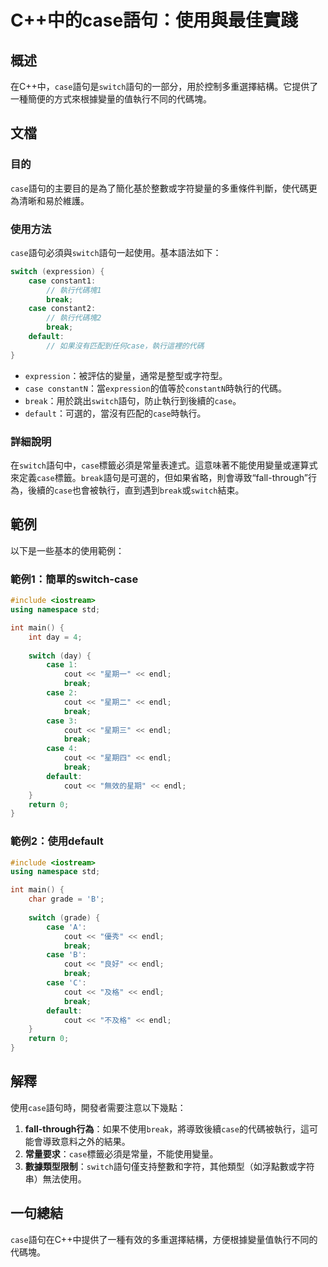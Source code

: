 <!--
Meta Description: # C++中的case語句：使用與最佳實踐 ## 概述 在C++中，`case`語句是`switch`語句的一部分，用於控制多重選擇結構。它提供了一種簡便的方式來根據變量的值執行不同的代碼塊。 ## 文檔 ### 目的 `case`語句的主要目的是為了簡化基於整數或字符變量的多重條件判斷，使代碼更為...
Meta Keywords: case, break, switch, cout, endl
-->

# C++中的case語句：使用與最佳實踐

## 概述
在C++中，`case`語句是`switch`語句的一部分，用於控制多重選擇結構。它提供了一種簡便的方式來根據變量的值執行不同的代碼塊。

## 文檔
### 目的
`case`語句的主要目的是為了簡化基於整數或字符變量的多重條件判斷，使代碼更為清晰和易於維護。

### 使用方法
`case`語句必須與`switch`語句一起使用。基本語法如下：

```cpp
switch (expression) {
    case constant1:
        // 執行代碼塊1
        break;
    case constant2:
        // 執行代碼塊2
        break;
    default:
        // 如果沒有匹配到任何case，執行這裡的代碼
}
```

- `expression`：被評估的變量，通常是整型或字符型。
- `case constantN`：當`expression`的值等於`constantN`時執行的代碼。
- `break`：用於跳出`switch`語句，防止執行到後續的`case`。
- `default`：可選的，當沒有匹配的`case`時執行。

### 詳細說明
在`switch`語句中，`case`標籤必須是常量表達式。這意味著不能使用變量或運算式來定義`case`標籤。`break`語句是可選的，但如果省略，則會導致“fall-through”行為，後續的`case`也會被執行，直到遇到`break`或`switch`結束。

## 範例
以下是一些基本的使用範例：

### 範例1：簡單的switch-case
```cpp
#include <iostream>
using namespace std;

int main() {
    int day = 4;
    
    switch (day) {
        case 1:
            cout << "星期一" << endl;
            break;
        case 2:
            cout << "星期二" << endl;
            break;
        case 3:
            cout << "星期三" << endl;
            break;
        case 4:
            cout << "星期四" << endl;
            break;
        default:
            cout << "無效的星期" << endl;
    }
    return 0;
}
```

### 範例2：使用default
```cpp
#include <iostream>
using namespace std;

int main() {
    char grade = 'B';
    
    switch (grade) {
        case 'A':
            cout << "優秀" << endl;
            break;
        case 'B':
            cout << "良好" << endl;
            break;
        case 'C':
            cout << "及格" << endl;
            break;
        default:
            cout << "不及格" << endl;
    }
    return 0;
}
```

## 解釋
使用`case`語句時，開發者需要注意以下幾點：

1. **fall-through行為**：如果不使用`break`，將導致後續`case`的代碼被執行，這可能會導致意料之外的結果。
2. **常量要求**：`case`標籤必須是常量，不能使用變量。
3. **數據類型限制**：`switch`語句僅支持整數和字符，其他類型（如浮點數或字符串）無法使用。

## 一句總結
`case`語句在C++中提供了一種有效的多重選擇結構，方便根據變量值執行不同的代碼塊。